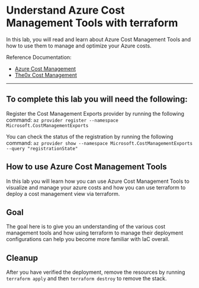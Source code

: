 # Understand Azure Cost Management Tools with terraform
In this lab, you will read and learn about Azure Cost Management Tools and how to use them to manage and optimize your Azure costs.

Reference Documentation:

- [Azure Cost Management](https://docs.microsoft.com/en-us/azure/cost-management-billing/cost-management-billing-overview)
- [The0x Cost Management](https://publish.obsidian.md/ysac/Azure/AZ-104/Cost+Management)
---

## To complete this lab you will need the following:
Register the Cost Management Exports provider by running the following command:
```az provider register --namespace Microsoft.CostManagementExports```

You can check the status of the registration by running the following command:
```az provider show --namespace Microsoft.CostManagementExports --query "registrationState"```

## How to use Azure Cost Management Tools
In this lab you will learn how you can use Azure Cost Management Tools to visualize and manage your azure costs and how you can use terraform to deploy a cost management view via terraform.

## Goal
The goal here is to give you an understanding of the various cost management tools and how using terraform to manage their deployment configurations can help you become more familiar with IaC overall.

## Cleanup
After you have verified the deployment, remove the resources by running `terraform apply` and then `terraform destroy` to remove the stack.
